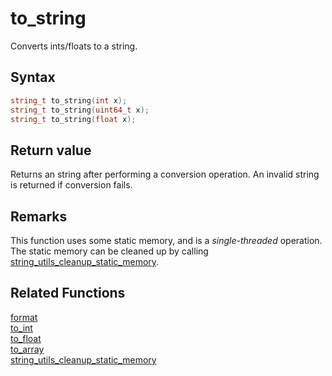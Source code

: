 
# to_string

Converts ints/floats to a string.

## Syntax

```cpp
string_t to_string(int x);
string_t to_string(uint64_t x);
string_t to_string(float x);
```
## Return value

Returns an string after performing a conversion operation. An invalid string is returned if conversion fails.

## Remarks

This function uses some static memory, and is a *single-threaded* operation. The static memory can be cleaned up by calling [string_utils_cleanup_static_memory](https://github.com/RandyGaul/cute_framework/blob/master/doc/string/string/string_utils_cleanup_static_memory.md).

## Related Functions

[format](https://github.com/RandyGaul/cute_framework/blob/master/doc/string/string/format.md)  
[to_int](https://github.com/RandyGaul/cute_framework/blob/master/doc/string/string/to_int.md)  
[to_float](https://github.com/RandyGaul/cute_framework/blob/master/doc/string/string/to_float.md)  
[to_array](https://github.com/RandyGaul/cute_framework/blob/master/doc/string/string/to_array.md)  
[string_utils_cleanup_static_memory](https://github.com/RandyGaul/cute_framework/blob/master/doc/string/string/string_utils_cleanup_static_memory.md)  
